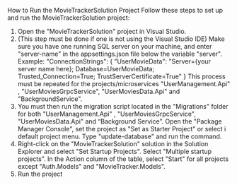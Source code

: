 How to Run the MovieTrackerSolution Project
Follow these steps to set up and run the MovieTrackerSolution project:


1. Open the "MovieTrackerSolution" project in Visual Studio.
2. (This step must be done if one is not using the Visual Studio IDE) Make sure you have one
running SQL server on your machine, and enter "server-name" in the appsettings.json file below
the variable "server".
Example:
"ConnectionStrings": {
"UserMovieData": "Server={your server name here}; Database=UserMovieData;
Trusted_Connection=True; TrustServerCertificate=True"
}
This process must be repeated for the projects/microservices "UserManagement.Api" ,
"UserMoviesGrpcService", "UserMoviesData.Api" and "BackgroundService".
3. You must then run the migration script located in the "Migrations" folder for both
"UserManagement.Api" , "UserMoviesGrpcService", "UserMoviesData.Api" and
“Background Service”.
Open the "Package Manager Console", set the project as "Set as Starter Project" or select i
default project menu.
Type "update-database" and run the command.
4. Right-click on the "MovieTrackerSolution" solution in the Solution Explorer and select "Set Startup
Projects". Select "Multiple startup projects". In the Action column of the table, select "Start" for all
projects except "Auth.Models" and "MovieTracker.Models".
5. Run the project
